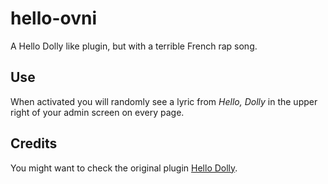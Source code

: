 # hello-ovni

A Hello Dolly like plugin, but with a terrible French rap song.

## Use

When activated you will randomly see a lyric from <cite>Hello, Dolly</cite> in the upper right of your admin screen on every page.

## Credits

You might want to check the original plugin [Hello Dolly](https://wordpress.org/plugins/hello-dolly/).
